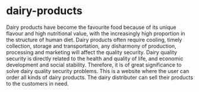 # dairy-products
 Dairy products have become the favourite food because of its unique flavour and high nutritional value, with the increasingly high proportion in the structure of human diet. Dairy products often require cooling, timely collection, storage and transportation, any disharmony of production, processing and marketing will affect the quality security. Dairy quality security is directly related to the health and quality of life, and economic development and social stability. Therefore, it is of great significance to solve dairy quality security problems.  This is a website where the user can order all kinds of dairy products. The dairy distributer can sell their products to the customers in need. 
